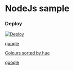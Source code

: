 
# NodeJs sample

### Deploy 
[![Deploy](https://cdn.rawgit.com/thedigitalgarage/digitalgarage-assets/master/images/favicon.png)](http://localhost:8080/deploy/nodejs/?template=https://github.com/eddsuarez/node-dg-sample)

[google](http://google.com)

<a href="http://localhost:8080/deploy/nodejs/?template=https://github.com/eddsuarez/node-dg-sample" target="_blank">Colours sorted by hue</a>

<a href="http://google.com" target="_blank">google</a>

